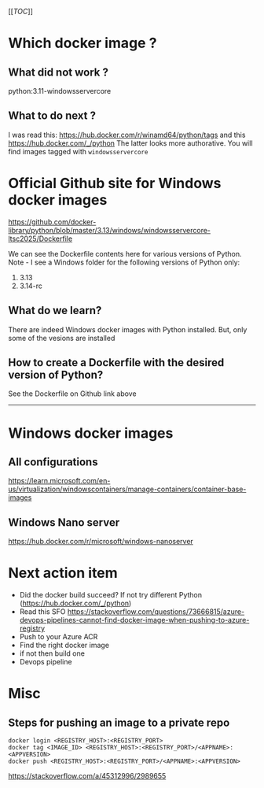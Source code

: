 [[_TOC_]]

# Which docker image ?

## What did not work ?
python:3.11-windowsservercore


## What to do next ?
I was read this:
https://hub.docker.com/r/winamd64/python/tags
and this
https://hub.docker.com/_/python
The latter looks more authorative. You will find images tagged with `windowsservercore`

# Official Github site for Windows docker images
https://github.com/docker-library/python/blob/master/3.13/windows/windowsservercore-ltsc2025/Dockerfile

We can see the Dockerfile contents here for various versions of Python. 
Note - I see a Windows folder for the following versions of Python only:
1. 3.13
1. 3.14-rc

## What do we learn?
There are indeed Windows docker images with Python installed. But, only some of the vesions are installed

## How to create a Dockerfile with the desired version of Python?
See the Dockerfile on Github link above

---

# Windows docker images

## All configurations

https://learn.microsoft.com/en-us/virtualization/windowscontainers/manage-containers/container-base-images

## Windows Nano server
https://hub.docker.com/r/microsoft/windows-nanoserver

# Next action item
- Did the docker build succeed? If not try different Python (https://hub.docker.com/_/python)
- Read this SFO https://stackoverflow.com/questions/73666815/azure-devops-pipelines-cannot-find-docker-image-when-pushing-to-azure-registry
- Push to your Azure ACR
- Find the right docker image
- if not then build one
- Devops pipeline

# Misc

## Steps for pushing an image to a private repo

```
docker login <REGISTRY_HOST>:<REGISTRY_PORT>
docker tag <IMAGE_ID> <REGISTRY_HOST>:<REGISTRY_PORT>/<APPNAME>:<APPVERSION>
docker push <REGISTRY_HOST>:<REGISTRY_PORT>/<APPNAME>:<APPVERSION>
```
https://stackoverflow.com/a/45312996/2989655

